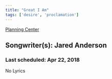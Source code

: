 ```yaml
---
title: "Great I Am"
tags: ['desire', 'proclamation']
---
```


[Planning Center](https://services.planningcenteronline.com/songs/12119594)

## Songwriter(s): Jared Anderson
### Last scheduled: Apr 22, 2018          

No Lyrics

